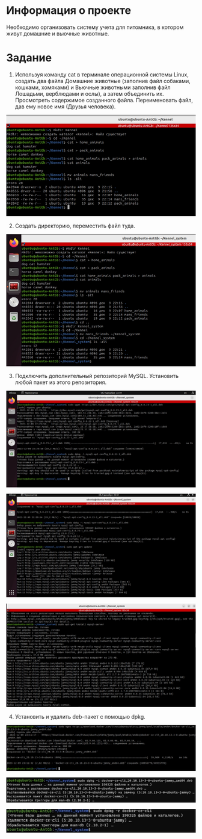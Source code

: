 **Информация о проекте**
=
Необходимо организовать систему учета для питомника, в котором живут домашние и вьючные животные.

**Задание**
=
1. Используя команду cat в терминале операционной системы Linux, создать два файла Домашние животные (заполнив файл собаками, кошками, хомяками) и Вьючные животными заполнив файл Лошадьми, верблюдами и ослы), а затем объединить их. Просмотреть содержимое созданного файла. Переименовать файл, дав ему новое имя (Друзья человека).

![](md_images/Dz1.jpg)

2. Создать директорию, переместить файл туда.

![](md_images/Dz2.jpg)

3. Подключить дополнительный репозиторий MySQL. Установить любой пакет из этого репозитория.

![](md_images/Dz3Ch1.jpg)

![](md_images/Dz3Ch2.jpg)

![](md_images/Dz3Ch3.jpg)

4. Установить и удалить deb-пакет с помощью dpkg.

![](md_images/Dz4Ch1.jpg)

![](md_images/Dz4Ch2.jpg)

![](md_images/Dz4Ch3.jpg)










